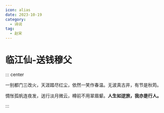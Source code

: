 ```yaml
---
icon: alias
date: 2023-10-19
category:
  - 诗词
tag:
  - 赵宋
---
```


# 临江仙-送钱穆父

<!-- more -->


::: center

一别都门三改火，天涯踏尽红尘，依然一笑作春温。无波真古井，有节是秋筠。

惆怅孤帆连夜发，送行淡月微云，樽前不用翠眉颦。**人生如逆旅，我亦是行人。**

:::